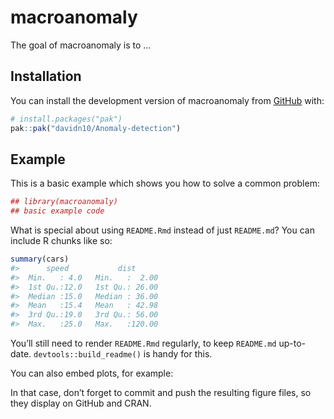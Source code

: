 
<!-- README.md is generated from README.Rmd. Please edit that file -->

# macroanomaly

<!-- badges: start -->

<!-- badges: end -->

The goal of macroanomaly is to …

## Installation

You can install the development version of macroanomaly from
[GitHub](https://github.com/) with:

``` r
# install.packages("pak")
pak::pak("davidn10/Anomaly-detection")
```

## Example

This is a basic example which shows you how to solve a common problem:

``` r
## library(macroanomaly)
## basic example code
```

What is special about using `README.Rmd` instead of just `README.md`?
You can include R chunks like so:

``` r
summary(cars)
#>      speed           dist       
#>  Min.   : 4.0   Min.   :  2.00  
#>  1st Qu.:12.0   1st Qu.: 26.00  
#>  Median :15.0   Median : 36.00  
#>  Mean   :15.4   Mean   : 42.98  
#>  3rd Qu.:19.0   3rd Qu.: 56.00  
#>  Max.   :25.0   Max.   :120.00
```

You’ll still need to render `README.Rmd` regularly, to keep `README.md`
up-to-date. `devtools::build_readme()` is handy for this.

You can also embed plots, for example:

In that case, don’t forget to commit and push the resulting figure
files, so they display on GitHub and CRAN.
